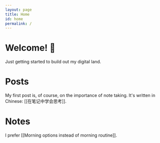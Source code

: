 ```yaml
---
layout: page
title: Home
id: home
permalink: /
---
```


# Welcome! 🌱


Just getting started to build out my digital land.

# Posts

My first post is, of course, on the importance of note taking. It's written in Chinese: [[在笔记中学会思考]].

# Notes
I prefer [[Morning options instead of morning routine]].



<style>
  .wrapper {
    max-width: 46em;
  }
</style>
